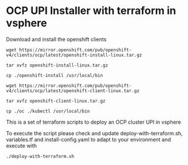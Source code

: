 # OCP UPI Installer with terraform in vsphere 

Download and install the openshift clients

```
wget https://mirror.openshift.com/pub/openshift-v4/clients/ocp/latest/openshift-install-linux.tar.gz

tar xvfz openshift-install-linux.tar.gz

cp ./openshift-install /usr/local/bin

wget https://mirror.openshift.com/pub/openshift-v4/clients/ocp/latest/openshift-client-linux.tar.gz

tar xvfz openshift-client-linux.tar.gz

cp ./oc ./kubectl /usr/local/bin

```


This is a set of terraform scripts to deploy an OCP cluster UPI in vsphere

To execute the script please check and update deploy-with-terraform.sh, variables.tf and install-config.yaml to adapt to your environment and execute with

```
./deploy-with-terraform.sh
```
